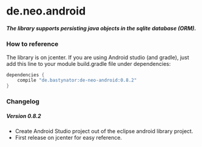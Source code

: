 # de.neo.android
##### The library supports persisting java objects in the sqlite database (ORM).

### How to reference
The library is on jcenter. If you are using Android studio (and gradle), just add this line to your module
build.gradle file under dependencies:

````gradle
dependencies {
    compile "de.bastynator:de-neo-android:0.8.2"
}
````

### Changelog

##### Version 0.8.2
- Create Android Studio project out of the eclipse android library project.
- First release on jcenter for easy reference.

